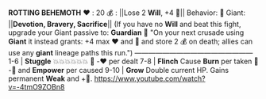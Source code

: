 __**ROTTING BEHEMOTH**__
:heart: : 20
:moneybag: : ||Lose 2 __Will__, +4 🔷||
Behavior:  :tooth: Giant: ||**Devotion, Bravery, Sacrifice**|| (If you have no __Will__ and beat this fight, upgrade your Giant passive to: __Guardian__ :trident:  "On your next crusade using **Giant** it instead grants: +4 max ❤️ and 🔷 and store 2 💰 on death; allies can use any **giant** lineage paths this run.")
—————————————————
1-6   | **Stuggle** :boom::boom::boom::boom::boom::boom: :twisted_rightwards_arrows: -:heart: per dealt
7-8   | **Flinch**  Cause __Burn__ per taken :twisted_rightwards_arrows: -:game_die: and __Empower__ per caused
9-10 | **Grow** Double current HP. Gains permanent __Weak__ and +:game_die:.
https://www.youtube.com/watch?v=-4tmO9ZOBn8
